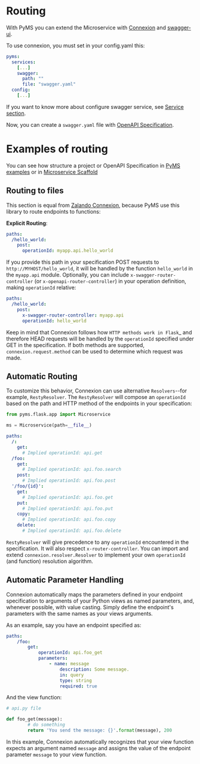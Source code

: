 # Routing
With PyMS you can extend the Microservice with [Connexion](https://github.com/zalando/connexion) and [swagger-ui](https://github.com/sveint/flask-swagger-ui).

To use connexion, you must set in your config.yaml this:
```yaml
pyms:
  services:
    [...]
    swagger:
      path: ""
      file: "swagger.yaml"
  config:
    [...]
```

If you want to know more about configure swagger service, see [Service section](services.md).

Now, you can create a `swagger.yaml` file with [OpenAPI Specification](https://swagger.io/specification/). 

# Examples of routing

You can see how structure a project or OpenAPI Specification in 
[PyMS examples](https://github.com/python-microservices/pyms/tree/master/examples/microservice_swagger) or in 
[Microservice Scaffold](https://github.com/python-microservices/microservices-scaffold)

## Routing to files

This section is equal from [Zalando Connexion](https://github.com/zalando/connexion#automatic-routing), because PyMS use
this library to route endpoints to functions:

**Explicit Routing**:

```yaml
paths:
  /hello_world:
    post:
      operationId: myapp.api.hello_world
```

If you provide this path in your specification POST requests to
``http://MYHOST/hello_world``, it will be handled by the function
``hello_world`` in the ``myapp.api`` module. Optionally, you can include
``x-swagger-router-controller`` (or ``x-openapi-router-controller``) in your
operation definition, making ``operationId`` relative:

```yaml
paths:
  /hello_world:
    post:
      x-swagger-router-controller: myapp.api
      operationId: hello_world
```

Keep in mind that Connexion follows how `HTTP methods work in Flask`_ and therefore HEAD requests will be handled by the ``operationId`` specified under GET in the specification. If both methods are supported, ``connexion.request.method`` can be used to determine which request was made.

## Automatic Routing

To customize this behavior, Connexion can use alternative
``Resolvers``--for example, ``RestyResolver``. The ``RestyResolver``
will compose an ``operationId`` based on the path and HTTP method of
the endpoints in your specification:

```python
from pyms.flask.app import Microservice

ms = Microservice(path=__file__)
```

```yaml
paths:
  /:
    get:
      # Implied operationId: api.get
  /foo:
    get:
      # Implied operationId: api.foo.search
    post:
      # Implied operationId: api.foo.post
  '/foo/{id}':
    get:
      # Implied operationId: api.foo.get
    put:
      # Implied operationId: api.foo.put
    copy:
      # Implied operationId: api.foo.copy
    delete:
      # Implied operationId: api.foo.delete
```

``RestyResolver`` will give precedence to any ``operationId`` encountered in the specification. It will also respect
``x-router-controller``. You can import and extend ``connexion.resolver.Resolver`` to implement your own ``operationId``
(and function) resolution algorithm.

Automatic Parameter Handling
----------------------------

Connexion automatically maps the parameters defined in your endpoint specification to arguments of your Python views as named parameters, and, whenever possible, with value casting. Simply define the endpoint's parameters with the same names as your views arguments.

As an example, say you have an endpoint specified as:

```yaml
paths:
	/foo:
		get:
			operationId: api.foo_get
			parameters:
				- name: message
					description: Some message.
					in: query
					type: string
					required: true
```

And the view function:

```python
# api.py file

def foo_get(message):
		# do something
		return 'You send the message: {}'.format(message), 200
```

In this example, Connexion automatically recognizes that your view
function expects an argument named ``message`` and assigns the value
of the endpoint parameter ``message`` to your view function.